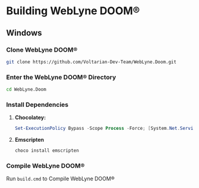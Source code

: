 # Building WebLyne DOOM®

## Windows

### Clone WebLyne DOOM®
```bash
git clone https://github.com/Voltarian-Dev-Team/WebLyne.Doom.git
```

### Enter the WebLyne DOOM® Directory
```bash
cd WebLyne.Doom
```

### Install Dependencies

1. **Chocolatey:**
   ```powershell
   Set-ExecutionPolicy Bypass -Scope Process -Force; [System.Net.ServicePointManager]::SecurityProtocol = [System.Net.ServicePointManager]::SecurityProtocol -bor 3072; iex ((New-Object System.Net.WebClient).DownloadString('https://community.chocolatey.org/install.ps1'))
   ```

2. **Emscripten**
   ```cmd
   choco install emscripten
   ```

### Compile WebLyne DOOM®
Run `build.cmd` to Compile WebLyne DOOM®